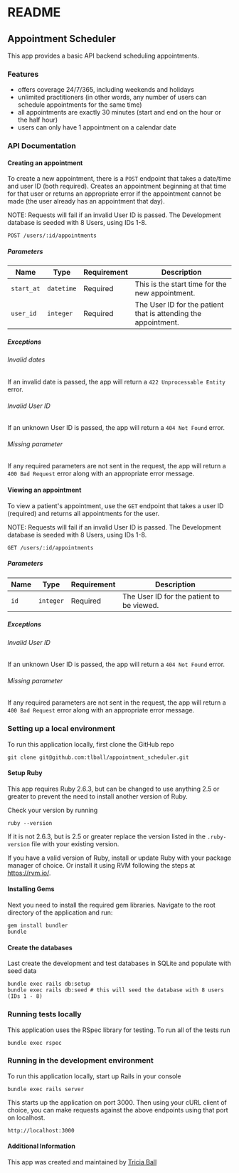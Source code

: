 # README

## Appointment Scheduler
This app provides a basic API backend scheduling appointments.

### Features
* offers coverage 24/7/365, including weekends and holidays
* unlimited practitioners (in other words, any number of users can schedule
  appointments for the same time)
* all appointments are exactly 30 minutes (start and end on the hour or the half
hour)
* users can only have 1 appointment on a calendar date

### API Documentation
#### Creating an appointment
To create a new appointment, there is a `POST` endpoint that takes a date/time
and user ID (both required). Creates an appointment beginning at that time for
that user or returns an appropriate error if the appointment cannot be made
(the user already has an appointment that day).

NOTE: Requests will fail if an invalid User ID is passed. The Development database is seeded with 8 Users, using IDs 1-8.

```
POST /users/:id/appointments
```

##### Parameters
| Name | Type | Requirement| Description |
|------|------|------------|-------------|
| `start_at` | `datetime` | Required | This is the start time for the new appointment. |
| `user_id` | `integer` | Required | The User ID for the patient that is attending the appointment. |

##### Exceptions
###### Invalid dates
If an invalid date is passed, the app will return a `422 Unprocessable Entity` error.

###### Invalid User ID
If an unknown User ID is passed, the app will return a `404 Not Found` error.

###### Missing parameter
If any required parameters are not sent in the request, the app will return a
`400 Bad Request` error along with an appropriate error message.

#### Viewing an appointment
To view a patient's appointment, use the `GET` endpoint that takes a user ID
(required) and returns all appointments for the user.

NOTE: Requests will fail if an invalid User ID is passed. The Development database is seeded with 8 Users, using IDs 1-8.

```
GET /users/:id/appointments
```

##### Parameters

| Name | Type | Requirement| Description |
|------|------|------------|-------------|
| `id` | `integer` | Required | The User ID for the patient to be viewed. |

##### Exceptions
###### Invalid User ID
If an unknown User ID is passed, the app will return a `404 Not Found` error.

###### Missing parameter
If any required parameters are not sent in the request, the app will return a
`400 Bad Request` error along with an appropriate error message.

### Setting up a local environment
To run this application locally, first clone the GitHub repo
```
git clone git@github.com:tlball/appointment_scheduler.git
```

#### Setup Ruby
This app requires Ruby 2.6.3, but can be changed to use anything 2.5 or greater
to prevent the need to install another version of Ruby.

Check your version by running
```
ruby --version
```

If it is not 2.6.3, but is 2.5 or greater replace the version listed in the
`.ruby-version` file with your existing version.

If you have a valid version of Ruby, install or update Ruby with your package manager of choice. Or
install it using RVM following the steps at https://rvm.io/.

#### Installing Gems
Next you need to install the required gem libraries. Navigate to the root directory of the application and run:
```
gem install bundler
bundle
```

#### Create the databases
Last create the development and test databases in SQLite and populate with seed data
```
bundle exec rails db:setup
bundle exec rails db:seed # this will seed the database with 8 users (IDs 1 - 8)
```

### Running tests locally
This application uses the RSpec library for testing. To run all of the tests run
```
bundle exec rspec
```

### Running in the development environment
To run this application locally, start up Rails in your console
```
bundle exec rails server
```

This starts up the application on port 3000. Then using your cURL client of choice, you can make requests
against the above endpoints using that port on localhost.
```
http://localhost:3000
```

#### Additional Information
This app was created and maintained by [Tricia Ball](https://github.com/tlball)
